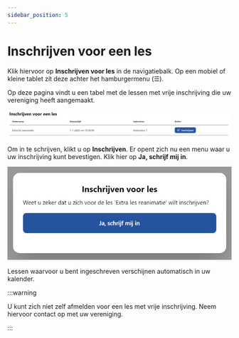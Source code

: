 ```yaml
---
sidebar_position: 5
---
```


# Inschrijven voor een les

Klik hiervoor op **Inschrijven voor les** in de navigatiebalk. Op een mobiel of kleine tablet zit deze achter het hamburgermenu (☰).

Op deze pagina vindt u een tabel met de lessen met vrije inschrijving die uw vereniging heeft aangemaakt.

![Inschrijven tabel](img/inschrijven-tabel.png)

Om in te schrijven, klikt u op **Inschrijven**. Er opent zich nu een menu waar u uw inschrijving kunt bevestigen. Klik hier op **Ja, schrijf mij in**.

![Inschrijven bevestiging](img/inschrijven-bevestiging.png)

Lessen waarvoor u bent ingeschreven verschijnen automatisch in uw kalender.

:::warning

U kunt zich niet zelf afmelden voor een les met vrije inschrijving. Neem hiervoor contact op met uw vereniging.

:::